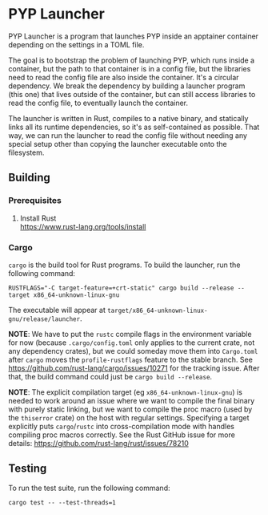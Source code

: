 
# PYP Launcher

PYP Launcher is a program that launches PYP inside an apptainer container depending on the settings in a TOML file.

The goal is to bootstrap the problem of launching PYP, which runs inside a container, but the path to that
container is in a config file, but the libraries need to read the config file are also inside the container.
It's a circular dependency. We break the dependency by building a launcher program (this one) that lives outside
of the container, but can still access libraries to read the config file, to eventually launch the container.

The launcher is written in Rust, compiles to a native binary, and statically links all its runtime dependencies,
so it's as self-contained as possible. That way, we can run the launcher to read the config file without needing
any special setup other than copying the launcher executable onto the filesystem.


## Building

### Prerequisites

1. Install Rust \
   https://www.rust-lang.org/tools/install


### Cargo

`cargo` is the build tool for Rust programs.
To build the launcher, run the following command:

```shell
RUSTFLAGS="-C target-feature=+crt-static" cargo build --release --target x86_64-unknown-linux-gnu
```

The executable will appear at `target/x86_64-unknown-linux-gnu/release/launcher`.

**NOTE**: We have to put the `rustc` compile flags in the environment variable
for now (because `.cargo/config.toml` only applies to the current crate,
not any dependency crates), but we could someday move them into `Cargo.toml`
after `cargo` moves the `profile-rustflags` feature to the stable branch.
See https://github.com/rust-lang/cargo/issues/10271 for the tracking issue.
After that, the build command could just be `cargo build --release`.

**NOTE**: The explicit compilation target (eg `x86_64-unknown-linux-gnu`)
is needed to work around an issue where we want to compile the final binary
with purely static linking, but we want to compile the proc macro
(used by the `thiserror` crate) on the host with regular settings.
Specifying a target explicitly puts `cargo`/`rustc` into cross-compilation
mode with handles compiling proc macros correctly. See the Rust GitHub issue
for more details:
https://github.com/rust-lang/rust/issues/78210


## Testing

To run the test suite, run the following command:

```shell
cargo test -- --test-threads=1
```

